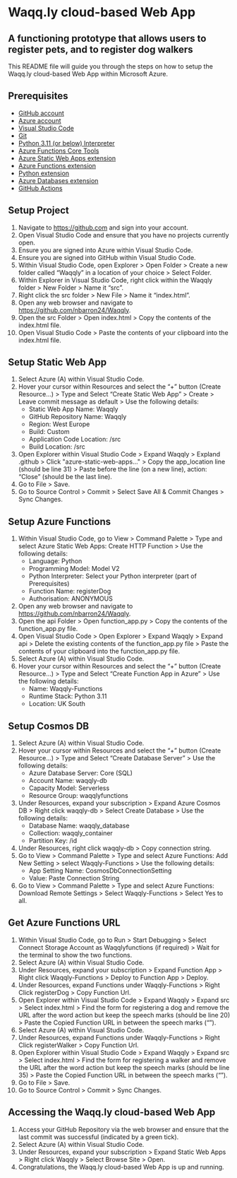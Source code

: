 # Waqq.ly cloud-based Web App

## A functioning prototype that allows users to register pets, and to register dog walkers

This README file will guide you through the steps on how to setup the Waqq.ly cloud-based Web App within Microsoft Azure.

## Prerequisites

* [GitHub account](https://github.com/)
* [Azure account](https://portal.azure.com/)
* [Visual Studio Code](https://code.visualstudio.com/)
* [Git](https://git-scm.com/downloads)
* [Python 3.11 (or below) Interpreter](https://www.python.org/downloads/)
* [Azure Functions Core Tools](https://learn.microsoft.com/en-us/azure/azure-functions/functions-run-local) 
* [Azure Static Web Apps extension](https://marketplace.visualstudio.com/items?itemName=ms-azuretools.vscode-azurestaticwebapps)
* [Azure Functions extension](https://marketplace.visualstudio.com/items?itemName=ms-azuretools.vscode-azurefunctions)
* [Python extension](https://marketplace.visualstudio.com/items?itemName=ms-python.python)
* [Azure Databases extension](https://marketplace.visualstudio.com/items?itemName=ms-azuretools.vscode-cosmosdb)
* [GitHub Actions](https://marketplace.visualstudio.com/items?itemName=GitHub.vscode-github-actions)


## Setup Project

1.	Navigate to https://github.com and sign into your account.
2.	Open Visual Studio Code and ensure that you have no projects currently open.
3.	Ensure you are signed into Azure within Visual Studio Code.
4.	Ensure you are signed into GitHub within Visual Studio Code.
5.	Within Visual Studio Code, open Explorer > Open Folder > Create a new folder called “Waqqly” in a location of your choice > Select Folder.
6.	Within Explorer in Visual Studio Code, right click within the Waqqly folder > New Folder > Name it “src”.
7.	Right click the src folder > New File > Name it “index.html”.
8.	Open any web browser and navigate to https://github.com/nbarron24/Waqqly.
9.	Open the src Folder > Open index.html > Copy the contents of the index.html file.
10.	Open Visual Studio Code > Paste the contents of your clipboard into the index.html file.

## Setup Static Web App

1.	Select Azure (A) within Visual Studio Code.
2.	Hover your cursor within Resources and select the “+” button (Create Resource…) > Type and Select “Create Static Web App” > Create > Leave commit message as default > Use the following details:
    * Static Web App Name: Waqqly
    * GitHub Repository Name: Waqqly
    * Region: West Europe
    * Build: Custom
    * Application Code Location: /src
    * Build Location: /src
3.	Open Explorer within Visual Studio Code > Expand Waqqly > Expland .github > Click "azure-static-web-apps..." > Copy the app_location line (should be line 31) > Paste before the line (on a new line), action: “Close” (should be the last line).
4.	Go to File > Save.
5.	Go to Source Control > Commit > Select Save All & Commit Changes > Sync Changes.


## Setup Azure Functions

1.	Within Visual Studio Code, go to View > Command Palette > Type and select Azure Static Web Apps: Create HTTP Function > Use the following details:
    * Language: Python
    * Programming Model: Model V2
    * Python Interpreter: Select your Python interpreter (part of Prerequisites)
    * Function Name: registerDog
    * Authorisation: ANONYMOUS
2.	Open any web browser and navigate to https://github.com/nbarron24/Waqqly.
3.	Open the api Folder > Open function_app.py > Copy the contents of the function_app.py file.
4.	Open Visual Studio Code > Open Explorer > Expand Waqqly > Expand api > Delete the existing contents of the function_app.py file > Paste the contents of your clipboard into the function_app.py file.
5.	Select Azure (A) within Visual Studio Code.
6.	Hover your cursor within Resources and select the “+” button (Create Resource…) > Type and Select “Create Function App in Azure” > Use the following details:
    * Name: Waqqly-Functions
    * Runtime Stack: Python 3.11
    * Location: UK South

## Setup Cosmos DB

1.	Select Azure (A) within Visual Studio Code.
2.	Hover your cursor within Resources and select the “+” button (Create Resource…) > Type and Select “Create Database Server” > Use the following details:
    * Azure Database Server: Core (SQL)
    * Account Name: waqqly-db
    * Capacity Model: Serverless
    * Resource Group: waqqlyfunctions
3.	Under Resources, expand your subscription > Expand Azure Cosmos DB > Right click waqqly-db > Select Create Database > Use the following details:
    * Database Name: waqqly_database
    * Collection: waqqly_container
    * Partition Key: /id
4.	Under Resources, right click waqqly-db > Copy connection string.
5.	Go to View > Command Palette > Type and select Azure Functions: Add New Setting > select Waqqly-Functions > Use the following details:
    * App Setting Name: CosmosDbConnectionSetting
    * Value: Paste Connection String
6.	Go to View > Command Palette > Type and select Azure Functions: Download Remote Settings > Select Waqqly-Functions > Select Yes to all.

## Get Azure Functions URL

1.	Within Visual Studio Code, go to Run > Start Debugging > Select Connect Storage Account as Waqqlyfunctions (if required) > Wait for the terminal to show the two functions.
2.	Select Azure (A) within Visual Studio Code.
3.	Under Resources, expand your subscription > Expand Function App > Right click Waqqly-Functions > Deploy to Function App > Deploy.
4.	Under Resources, expand Functions under Waqqly-Functions > Right Click registerDog > Copy Function Url.
5.	Open Explorer within Visual Studio Code > Expand Waqqly > Expand src > Select index.html > Find the form for registering a dog and remove the URL after the word action but keep the speech marks (should be line 20) > Paste the Copied Function URL in between the speech marks (“”).
6.	Select Azure (A) within Visual Studio Code.
7.	Under Resources, expand Functions under Waqqly-Functions > Right Click registerWalker > Copy Function Url.
8.	Open Explorer within Visual Studio Code > Expand Waqqly > Expand src > Select index.html > Find the form for registering a walker and remove the URL after the word action but keep the speech marks (should be line 35) > Paste the Copied Function URL in between the speech marks (“”).
9.	Go to File > Save.
10.	Go to Source Control > Commit > Sync Changes.

## Accessing the Waqq.ly cloud-based Web App

1.	Access your GitHub Repository via the web browser and ensure that the last commit was successful (indicated by a green tick).
2.	Select Azure (A) within Visual Studio Code.
3.	Under Resources, expand your subscription > Expand Static Web Apps > Right click Waqqly > Select Browse Site > Open.
4.	Congratulations, the Waqq.ly cloud-based Web App is up and running.
